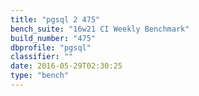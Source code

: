```yaml
---
title: "pgsql 2 475"
bench_suite: "16w21 CI Weekly Benchmark"
build_number: "475"
dbprofile: "pgsql"
classifier: ""
date: 2016-05-29T02:30:25
type: "bench"
---
```

